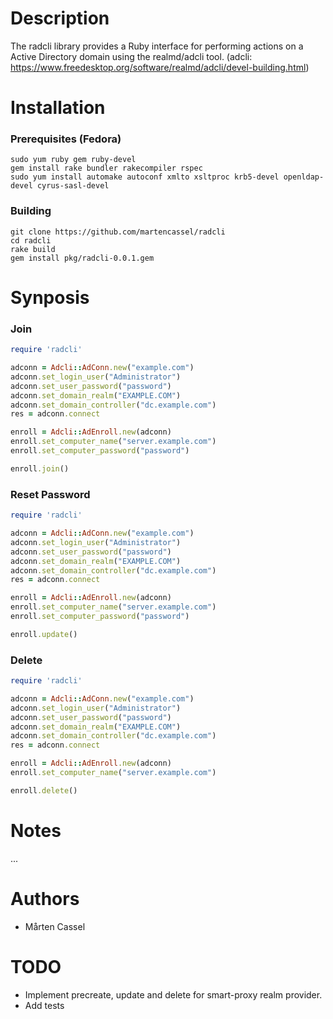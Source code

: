 # Description
The radcli library provides a Ruby interface for performing actions on a Active Directory domain using the realmd/adcli tool.
(adcli: https://www.freedesktop.org/software/realmd/adcli/devel-building.html)

# Installation

### Prerequisites (Fedora)
```
sudo yum ruby gem ruby-devel
gem install rake bundler rakecompiler rspec
sudo yum install automake autoconf xmlto xsltproc krb5-devel openldap-devel cyrus-sasl-devel
```

### Building
```
git clone https://github.com/martencassel/radcli
cd radcli
rake build
gem install pkg/radcli-0.0.1.gem
```

# Synposis

### Join
```ruby
require 'radcli'

adconn = Adcli::AdConn.new("example.com")
adconn.set_login_user("Administrator")
adconn.set_user_password("password")
adconn.set_domain_realm("EXAMPLE.COM")
adconn.set_domain_controller("dc.example.com")
res = adconn.connect

enroll = Adcli::AdEnroll.new(adconn)
enroll.set_computer_name("server.example.com")
enroll.set_computer_password("password")

enroll.join()
```

### Reset Password
```ruby
require 'radcli'

adconn = Adcli::AdConn.new("example.com")
adconn.set_login_user("Administrator")
adconn.set_user_password("password")
adconn.set_domain_realm("EXAMPLE.COM")
adconn.set_domain_controller("dc.example.com")
res = adconn.connect

enroll = Adcli::AdEnroll.new(adconn)
enroll.set_computer_name("server.example.com")
enroll.set_computer_password("password")

enroll.update()

```

### Delete
```ruby
require 'radcli'

adconn = Adcli::AdConn.new("example.com")
adconn.set_login_user("Administrator")
adconn.set_user_password("password")
adconn.set_domain_realm("EXAMPLE.COM")
adconn.set_domain_controller("dc.example.com")
res = adconn.connect

enroll = Adcli::AdEnroll.new(adconn)
enroll.set_computer_name("server.example.com")

enroll.delete()
```

# Notes
...

# Authors
* Mårten Cassel

# TODO
* Implement precreate, update and delete for smart-proxy realm provider.
* Add tests

  
